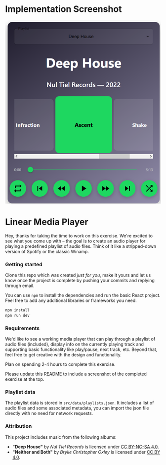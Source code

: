 # Implementation Screenshot
![A picture of the audio player running](<VideoPlayer.PNG>)

# Linear Media Player

Hey, thanks for taking the time to work on this exercise. We're excited to see what you come up with –
the goal is to create an audio player for playing a predefined playlist of audio files. Think of it
like a stripped-down version of Spotify or the classic Winamp.

### Getting started

Clone this repo which was created _just for you_, make it yours and let us know once the project is complete by pushing
your commits and replying through email. 

You can use `npm` to install the dependencies and run the basic React project. Feel free to add any additional libraries 
or frameworks you need.

```bash
npm install
npm run dev
```

### Requirements

We'd like to see a working media player that can play through a playlist of audio files (included), display info on the
currently playing track and supporting basic functionality like play/pause, next track, etc. Beyond that, feel free to get
creative with the design and functionality.

Plan on spending 2-4 hours to complete this exercise.

Please update this README to include a screenshot of the completed exercise at the top.

### Playlist data

The playlist data is stored in `src/data/playlists.json`. It includes a list of audio files and some associated metadata,
you can import the json file directly with no need for network requests.

### Attribution

This project includes music from the following albums:

- **"Deep House"** by _Nul Tiel Records_ is licensed under [CC BY-NC-SA 4.0](https://creativecommons.org/licenses/by-nc-sa/4.0/).
- **"Neither and Both"** by _Brylie Christopher Oxley_ is licensed under [CC BY 4.0](https://creativecommons.org/licenses/by/4.0/).
